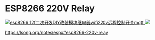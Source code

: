 # ESP8266 220V Relay

<a href="https://www.taobao.com/list/item/662773208714.htm" >
  <img alt="esp8266 12f二次开发DIY改装模块继电器wifi220v远程控制开关mqtt" src="https://gw.alicdn.com/imgextra/i1/376349686/O1CN01aABKQU2LQF1Ls3W2Z_!!376349686.jpg_468x468.jpg_.webp" />
</a>

<a href="esp8266远程控制wifi智能开关12f模块30A继电器 220v二次开发mqtt" >
  <img src="https://img.alicdn.com/imgextra/i2/376349686/O1CN01NXKpKz2LQEzMGyU0E_!!376349686.jpg_.webp"/>
</a>

<https://lsong.org/notes/espx#esp8266-220v-relay>